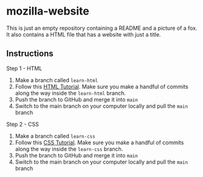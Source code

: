 # mozilla-website

This is just an empty repository containing a README and a picture of a fox. It also contains a HTML file that has a website with just a title.


## Instructions

Step 1 - HTML
1. Make a branch called `learn-html`
2. Follow this [HTML
Tutorial](https://developer.mozilla.org/en-US/docs/Learn/Getting_started_with_the_web/HTML_basics). Make sure you make a handful of commits along the way inside the `learn-html` branch.
3. Push the branch to GitHub and merge it into `main`
4. Switch to the main branch on your computer locally and pull the `main` branch

Step 2 - CSS 
1. Make a branch called `learn-css`
2. Follow this [CSS Tutorial](https://developer.mozilla.org/en-US/docs/Learn/Getting_started_with_the_web/CSS_basics). Make sure you make a handful of commits along the way inside the `learn-css` branch.
3. Push the branch to GitHub and merge it into `main`
4. Switch to the main branch on your computer locally and pull the `main` branch

